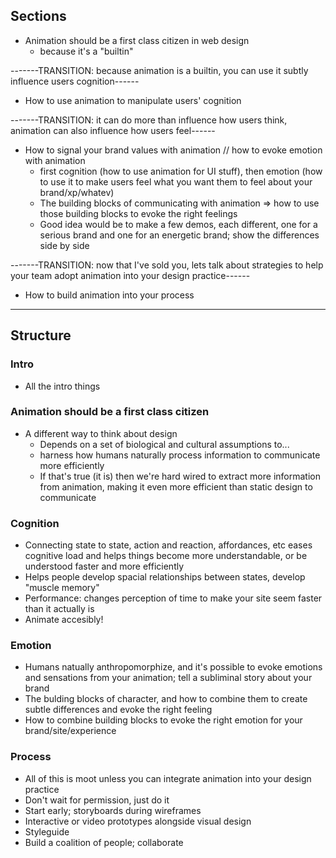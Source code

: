 ## Sections
* Animation should be a first class citizen in web design
  * because it's a "builtin"

-------TRANSITION: because animation is a builtin, you can use it subtly influence users cognition------

* How to use animation to manipulate users' cognition

-------TRANSITION: it can do more than influence how users think, animation can also influence how users feel------

* How to signal your brand values with animation // how to evoke emotion with animation
  * first cognition (how to use animation for UI stuff), then emotion (how to use it to make users feel what you want them to feel about your brand/xp/whatev)
  * The building blocks of communicating with animation => how to use those building blocks to evoke the right feelings
  * Good idea would be to make a few demos, each different, one for a serious brand and one for an energetic brand; show the differences side by side

-------TRANSITION: now that I've sold you, lets talk about strategies to help your team adopt animation into your design practice------

* How to build animation into your process

-----------------------------------------------------------------------------

## Structure 
### Intro
* All the intro things
### Animation should be a first class citizen
* A different way to think about design
  * Depends on a set of biological and cultural assumptions to...
  * harness how humans naturally process information to communicate more efficiently
  * If that's true (it is) then we're hard wired to extract more information from animation, making it even more efficient than static design to communicate
### Cognition
* Connecting state to state, action and reaction, affordances, etc eases cognitive load and helps things become more understandable, or be understood faster and more efficiently
* Helps people develop spacial relationships between states, develop "muscle memory"
* Performance: changes perception of time to make your site seem faster than it actually is
* Animate accesibly!
### Emotion
* Humans natually anthropomorphize, and it's possible to evoke emotions and sensations from your animation; tell a subliminal story about your brand
* The bulding blocks of character, and how to combine them to create subtle differences and evoke the right feeling
* How to combine building blocks to evoke the right emotion for your brand/site/experience
### Process
* All of this is moot unless you can integrate animation into your design practice
* Don't wait for permission, just do it
* Start early; storyboards during wireframes
* Interactive or video prototypes alongside visual design
* Styleguide
* Build a coalition of people; collaborate